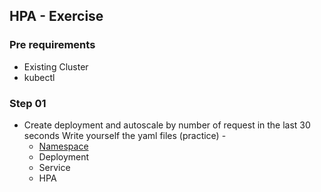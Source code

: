 HPA - Exercise 
---------------
### Pre requirements

- Existing Cluster 
- kubectl

### Step 01
    
- Create deployment and autoscale by number of request in the last 30 seconds
  Write yourself the yaml files (practice) - 
   - [Namespace](https://kubernetes.io/docs/concepts/overview/working-with-objects/namespaces/)
   - Deployment
   - Service
   - HPA
